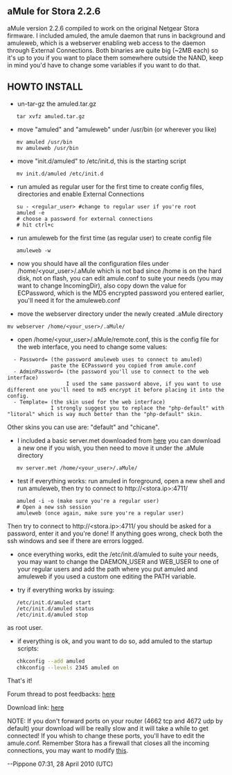 ## aMule for Stora 2.2.6

aMule version 2.2.6 compiled to work on the original Netgear Stora firmware. I included amuled, the amule daemon that runs in background and amuleweb, which is a webserver enabling web access to the daemon through External Connections. Both binaries are quite big (~2MB each) so it's up to you if you want to place them somewhere outside the NAND, keep in mind you'd have to change some variables if you want to do that.

## HOWTO INSTALL

- un-tar-gz the amuled.tar.gz

```
   tar xvfz amuled.tar.gz
```

- move "amuled" and "amuleweb" under /usr/bin (or wherever you like)

```
   mv amuled /usr/bin
   mv amuleweb /usr/bin
```

- move "init.d/amuled" to /etc/init.d, this is the starting script

```
   mv init.d/amuled /etc/init.d
```

- run amuled as regular user for the first time to create config files, directories and enable External Connections

```
   su - <regular_user> #change to regular user if you're root
   amuled -e
   # choose a password for external connections
   # hit ctrl+c
```

- run amuleweb for the first time (as regular user) to create config file

```
   amuleweb -w
```

- now you should have all the configuration files under /home/<your_user>/.aMule which is not bad since /home is on the hard disk, not on flash, you can edit amule.conf to suite your needs (you may want to change IncomingDir), also copy down the value for ECPassword, which is the MD5 encrypted password you entered earlier, you'll need it for the amuleweb.conf

- move the webserver directory under the newly created .aMule directory

```
mv webserver /home/<your_user>/.aMule/
```

- open /home/<your_user>/.aMule/remote.conf, this is the config file for the web interface, you need to change some values:

```
  - Password= (the password amuleweb uses to connect to amuled)
              paste the ECPassword you copied from amule.conf
  - AdminPassword= (the password you'll use to connect to the web interface)
                   I used the same password above, if you want to use different one you'll need to md5 encrypt it before placing it into the config.
  - Template= (the skin used for the web interface)
              I strongly suggest you to replace the "php-default" with "litoral" which is way much better than the "php-default" skin.
```

Other skins you can use are: "default" and "chicane".

- I included a basic server.met downloaded from [here](http://www.server-met.de/) you can download a new one if you wish, you then need to move it under the .aMule directory

```
   mv server.met /home/<your_user>/.aMule/
```

- test if everything works: run amuled in foreground, open a new shell and run amuleweb, then try to connect to http://<stora.ip>:4711/

```
   amuled -i -o (make sure you're a regular user)
   # Open a new ssh session
   amuleweb (once again, make sure you're a regular user)
```

Then try to connect to http://<stora.ip>:4711/ you should be asked for a password, enter it and you're done! If anything goes wrong, check both the ssh windows and see if there are errors logged.

- once everything works, edit the /etc/init.d/amuled to suite your needs, you may want to change the DAEMON_USER and WEB_USER to one of your regular users and add the path where you put amuled and amuleweb if you used a custom one editing the PATH variable.

- try if everything works by issuing:

```
   /etc/init.d/amuled start
   /etc/init.d/amuled status
   /etc/init.d/amuled stop
```

as root user.

- if everything is ok, and you want to do so, add amuled to the startup scripts:

```bash
   chkconfig --add amuled
   chkconfig --levels 2345 amuled on
```

That's it!

Forum thread to post feedbacks: [here](http://www.openstora.com/forum/viewtopic.php?f=1&t=94)

Download link: [here](http://www.openstora.com/files/albums/uploads/amuled_tar_35.gz)

NOTE: If you don't forward ports on your router (4662 tcp and 4672 udp by default) your download will be really slow and it will take a while to get connected! If you whish to change these ports, you'll have to edit the amule.conf. Remember Stora has a firewall that closes all the incoming connections, you may want to modify [this](Modify_Stora_Firewall.md).

--Pippone 07:31, 28 April 2010 (UTC) 